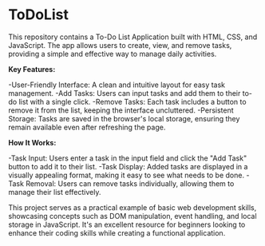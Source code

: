 # ToDoList
This repository contains a To-Do List Application built with HTML, CSS, and JavaScript. The app allows users to create, view, and remove tasks, providing a simple and effective way to manage daily activities.

<b>Key Features:</b>

-User-Friendly Interface: A clean and intuitive layout for easy task management.
-Add Tasks: Users can input tasks and add them to their to-do list with a single click.
-Remove Tasks: Each task includes a button to remove it from the list, keeping the interface uncluttered.
-Persistent Storage: Tasks are saved in the browser's local storage, ensuring they remain available even after refreshing the page.

<b>How It Works:</b>

-Task Input: Users enter a task in the input field and click the "Add Task" button to add it to their list.
-Task Display: Added tasks are displayed in a visually appealing format, making it easy to see what needs to be done.
-Task Removal: Users can remove tasks individually, allowing them to manage their list effectively.

This project serves as a practical example of basic web development skills, showcasing concepts such as DOM manipulation, event handling, and local storage in JavaScript. It's an excellent resource for beginners looking to enhance their coding skills while creating a functional application. 



